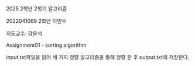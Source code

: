 2025 2학년 2학기
알고리즘

2022041069 2학년 이인수

지도교수: 강윤석

Assignment01 - sorting algorithm

input.txt파일을 읽어 세 가지 정렬 알고리즘을 통해 정렬 한 후 output.txt에 저장한다.